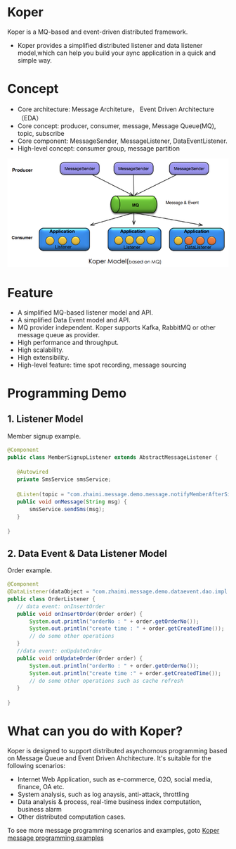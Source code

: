 # Koper
 Koper is a MQ-based and event-driven distributed framework.
 * Koper provides a simplified distributed listener and data listener model,which can help you build your aync application in a quick and simple way.
 
# Concept 
 * Core architecture:  Message Architeture， Event Driven Architecture（EDA）
 * Core concept:       producer, consumer, message, Message Queue(MQ), topic, subscribe
 * Core component:     MessageSender, MessageListener, DataEventListener.
 * High-level concept: consumer group, message partition

<img src="image/arch1.png" />


# Feature
 *  A simplified MQ-based listener model and API.
 *  A simplified Data Event model and API.
 *  MQ provider independent. Koper supports Kafka, RabbitMQ or other message queue as provider.
 *  High performance and throughput.
 *  High scalability.
 *  High extensibility.
 *  High-level feature: time spot recording, message sourcing
 
# Programming Demo

## 1. Listener Model
  Member signup example.
 ``` java
 @Component
 public class MemberSignupListener extends AbstractMessageListener {

    @Autowired
    private SmsService smsService;

    @Listen(topic = "com.zhaimi.message.demo.message.notifyMemberAfterSignup")
    public void onMessage(String msg) {
        smsService.sendSms(msg);
    }
    
 }
 ```

## 2. Data Event & Data Listener Model
 Order example.
 ``` java
 @Component
 @DataListener(dataObject = "com.zhaimi.message.demo.dataevent.dao.impl.OrderMapperImpl")
 public class OrderListener {
    // data event: onInsertOrder
    public void onInsertOrder(Order order) {
        System.out.println("orderNo : " + order.getOrderNo());
        System.out.println("create time : " + order.getCreatedTime());
        // do some other operations
    }
    //data event: onUpdateOrder
    public void onUpdateOrder(Order order) {
        System.out.println("orderNo : " + order.getOrderNo());
        System.out.println("create time :" + order.getCreatedTime());
        // do some other operations such as cache refresh
    }
    
 }
 ```

# What can you do with Koper?
 Koper is designed to support distributed asynchornous programming based on Message Queue and Event Driven Ahchitecture. It's suitable for the following scenarios:
 * Internet Web Application, such as e-commerce, O2O, social media, finance, OA etc.
 * System analysis, such as log anaysis, anti-attack, throttling
 * Data analysis & process, real-time business index computation,  business alarm
 * Other distributed computation cases.
 
 To see more message programming scenarios and examples, goto [Koper message programming examples]()
